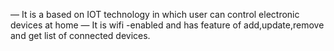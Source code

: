 — It is a based on IOT technology in which user can control electronic devices at home
— It is wifi -enabled and has feature of add,update,remove and get list of connected devices.